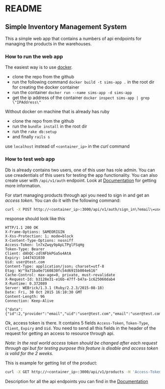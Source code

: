 # README

## Simple Inventory Management System

This a simple web app that contains a numbers of api endpoints for managing the 
products in the warehouses. 

### How to run the web app

The easiest way is to use [docker](https://www.docker.com/).

* clone the repo from the github
* run the following command ```docker build -t sims-app .``` in the root dir for 
  creating the docker container
* run the container ```docker run --name sims-app -d sims-app```
* get the ip address of the container ```docker inspect sims-app | grep \"IPAddress\"```


Without docker on machine that is already has ruby

* clone the repo from the github
* run the ```bundle install``` in the root dir
* run the ```rake db:setup```
* and finally ```rails s```

use ```localhost``` instead of ```<container_ip>``` in the *curl* command

### How to test web app

Db is already contains two users, one of this user has role admin. You can use creadentials 
of this users for testing the app functionality. You can also create user with 
```/api/v1/auth``` endpoint. Look at [Documentation](doc/api/v1/authorization/user_sign_up_with_email_and_password.markdown) 
for getting more information.

For start managing products through api you need to sign in and get an *access token*. 
You can do it with the following command:

```sh
curl -X POST http://<container_ip>:3000/api/v1/auth/sign_in\?email\=user@test.com\&password\=kahgahLuGip2ahy8 -d '' -i
```

response should look like this

```http
HTTP/1.1 200 OK 
X-Frame-Options: SAMEORIGIN
X-Xss-Protection: 1; mode=block
X-Content-Type-Options: nosniff
Access-Token: ln7xZwqy9pApLTPglFSqHg
Token-Type: Bearer
Client: dAhQC-zdlNFbkPGa5o4AtA
Expiry: 1447431030
Uid: user@test.com
Content-Type: application/json; charset=utf-8
Etag: W/"9a71ba0e7160830fc54d6915b004e616"
Cache-Control: max-age=0, private, must-revalidate
X-Request-Id: b3128e31-e16b-47ff-b47a-1c625060dab4
X-Runtime: 0.372089
Server: WEBrick/1.3.1 (Ruby/2.2.3/2015-08-18)
Date: Fri, 30 Oct 2015 16:10:30 GMT
Content-Length: 96
Connection: Keep-Alive

{"data":{"id":2,"provider":"email","uid":"user@test.com","email":"user@test.com","admin":false}}
```

Ok, access token is there. It contains 5 fields ```Access-Token```, ```Token-Type```,
```Client```, ```Expiry``` and ```Uid```. You need to send all this fields in the header of the
request for getting an access to resource through api.

*Note: In the real world access token should be changed after each request through api but for
testing purpose this feature is disable and access token is valid for the 2 weeks.*

This is example for getting list of the product:

```sh
curl -X GET http://<container_ip>:3000/api/v1/products -H 'Access-Token: <access_token>' -H 'Token-Type: Bearer' -H 'Client: <client_id>' -H 'Expiry: <expiry>' -H 'Uid: user@test.com'
```

Description for all the api endpoints you can find in the [Documentation](doc/api/v1/index.markdown)
